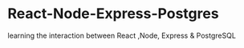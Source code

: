 # React-Node-Express-Postgres
learning the interaction between React ,Node, Express &amp; PostgreSQL
